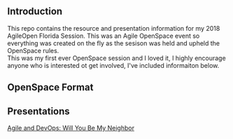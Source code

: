 ## Introduction
This repo contains the resource and presentation information for my 2018 AgileOpen Florida Session. This was an Agile OpenSpace event so everything was created on the fly as the sesison was held and upheld the OpenSpace rules. <br>
This was my first ever OpenSpace session and I loved it, I highly encourage anyone who is interested ot get involved, I've included informaiton below.

## OpenSpace Format


## Presentations
[Agile and DevOps: Will You Be My Neighbor](Agile_And_DevOps.md)
